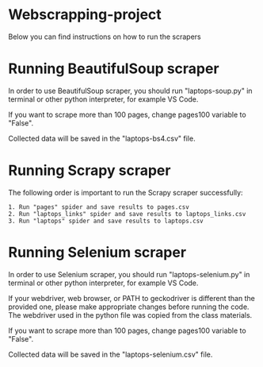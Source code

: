 # Webscrapping-project

Below you can find instructions on how to run the scrapers

# Running BeautifulSoup scraper

In order to use BeautifulSoup scraper, you should run "laptops-soup.py" in 
terminal or other python interpreter, for example VS Code.

If you want to scrape more than 100 pages, change pages100 variable to "False".

Collected data will be saved in the "laptops-bs4.csv" file.

# Running Scrapy scraper

The following order is important to run the Scrapy scraper successfully:

	1. Run "pages" spider and save results to pages.csv
	2. Run "laptops_links" spider and save results to laptops_links.csv
	3. Run "laptops" spider and save results to laptops.csv


# Running Selenium scraper

In order to use Selenium scraper, you should run "laptops-selenium.py" in 
terminal or other python interpreter, for example VS Code.

If your webdriver, web browser, or PATH to geckodriver is different than the 
provided one, please make appropriate changes before running the code.
The webdriver used in the python file was copied from the class materials.

If you want to scrape more than 100 pages, change pages100 variable to "False".

Collected data will be saved in the "laptops-selenium.csv" file.
